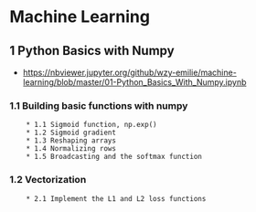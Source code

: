 # Machine Learning

## 1 Python Basics with Numpy
* https://nbviewer.jupyter.org/github/wzy-emilie/machine-learning/blob/master/01-Python_Basics_With_Numpy.ipynb
### 1.1 Building basic functions with numpy
        * 1.1 Sigmoid function, np.exp()
        * 1.2 Sigmoid gradient
        * 1.3 Reshaping arrays
        * 1.4 Normalizing rows
        * 1.5 Broadcasting and the softmax function
### 1.2 Vectorization
        * 2.1 Implement the L1 and L2 loss functions

